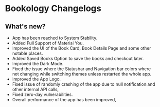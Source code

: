 # Bookology Changelogs

## What's new?

* App has been reached to System Stability.
* Added Full Support of Material You.
* Improved the UI of the Book Card, Book Details Page and some other notable places.
* Added Saved Books Option to save the books and checkout later.
* Improved the Dark Mode.
* Fixed the issue where the Statusbar and Navigation bar colors where not changing while switching
  themes unless restarted the whole app.
* Improved the App Logo.
* Fixed issue of randomly crashing of the app due to null notification and other internal API calls,
* Fixed zero-day vulnerabilities.
* Overall performance of the app has been improved,
